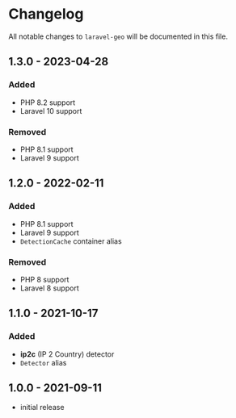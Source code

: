 # Changelog

All notable changes to `laravel-geo` will be documented in this file.

## 1.3.0 - 2023-04-28

### Added

- PHP 8.2 support
- Laravel 10 support

### Removed

- PHP 8.1 support
- Laravel 9 support

## 1.2.0 - 2022-02-11

### Added

- PHP 8.1 support
- Laravel 9 support
- `DetectionCache` container alias

### Removed

- PHP 8 support
- Laravel 8 support

## 1.1.0 - 2021-10-17

### Added

- **ip2c** (IP 2 Country) detector
- `Detector` alias

## 1.0.0 - 2021-09-11

- initial release
